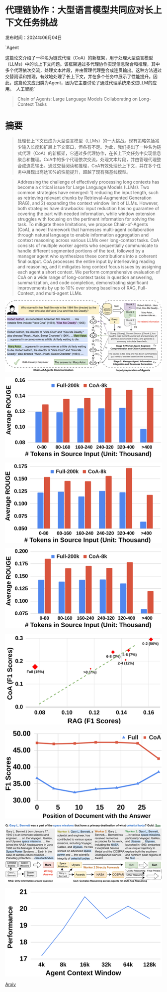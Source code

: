 # 代理链协作：大型语言模型共同应对长上下文任务挑战

发布时间：2024年06月04日

`Agent

这篇论文介绍了一种名为链式代理（CoA）的新框架，用于处理大型语言模型（LLMs）中的长上下文问题。该框架通过多代理协作实现信息聚合和推理，其中多个代理依次交流，处理文本片段，并由管理代理整合成连贯输出。这种方法通过交替阅读和推理，有效地处理了长上下文，并在多个任务中展示了性能提升。因此，这篇论文应归类为Agent，因为它主要讨论了通过代理系统来改进LLM的应用。` `人工智能`

> Chain of Agents: Large Language Models Collaborating on Long-Context Tasks

# 摘要

> 处理长上下文已成为大型语言模型（LLMs）的一大挑战。现有策略包括减少输入长度和扩展上下文窗口，但各有不足。为此，我们提出了一种名为链式代理（CoA）的新框架，它通过多代理协作，在长上下文任务中实现信息聚合和推理。CoA中的多个代理依次交流，处理文本片段，并由管理代理整合成连贯输出。通过交替阅读和推理，CoA有效处理长上下文，并在多个任务中展现出高达10%的性能提升，超越了现有强基线模型。

> Addressing the challenge of effectively processing long contexts has become a critical issue for Large Language Models (LLMs). Two common strategies have emerged: 1) reducing the input length, such as retrieving relevant chunks by Retrieval-Augmented Generation (RAG), and 2) expanding the context window limit of LLMs. However, both strategies have drawbacks: input reduction has no guarantee of covering the part with needed information, while window extension struggles with focusing on the pertinent information for solving the task. To mitigate these limitations, we propose Chain-of-Agents (CoA), a novel framework that harnesses multi-agent collaboration through natural language to enable information aggregation and context reasoning across various LLMs over long-context tasks. CoA consists of multiple worker agents who sequentially communicate to handle different segmented portions of the text, followed by a manager agent who synthesizes these contributions into a coherent final output. CoA processes the entire input by interleaving reading and reasoning, and it mitigates long context focus issues by assigning each agent a short context. We perform comprehensive evaluation of CoA on a wide range of long-context tasks in question answering, summarization, and code completion, demonstrating significant improvements by up to 10% over strong baselines of RAG, Full-Context, and multi-agent LLMs.

![代理链协作：大型语言模型共同应对长上下文任务挑战](../../../paper_images/2406.02818/CoA.png)

![代理链协作：大型语言模型共同应对长上下文任务挑战](../../../paper_images/2406.02818/haiku.png)

![代理链协作：大型语言模型共同应对长上下文任务挑战](../../../paper_images/2406.02818/sonnet.png)

![代理链协作：大型语言模型共同应对长上下文任务挑战](../../../paper_images/2406.02818/opus.png)

![代理链协作：大型语言模型共同应对长上下文任务挑战](../../../paper_images/2406.02818/x1.png)

![代理链协作：大型语言模型共同应对长上下文任务挑战](../../../paper_images/2406.02818/lostinthemiddle.png)

![代理链协作：大型语言模型共同应对长上下文任务挑战](../../../paper_images/2406.02818/case_study.png)

![代理链协作：大型语言模型共同应对长上下文任务挑战](../../../paper_images/2406.02818/contextwindow.png)

[Arxiv](https://arxiv.org/abs/2406.02818)